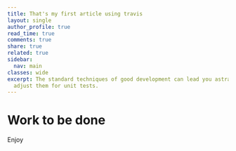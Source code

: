```yaml
---
title: That's my first article using travis
layout: single
author_profile: true
read_time: true
comments: true
share: true
related: true
sidebar:
  nav: main
classes: wide
excerpt: The standard techniques of good development can lead you astray if you don't
  adjust them for unit tests.
---
```


# Work to be done

Enjoy
